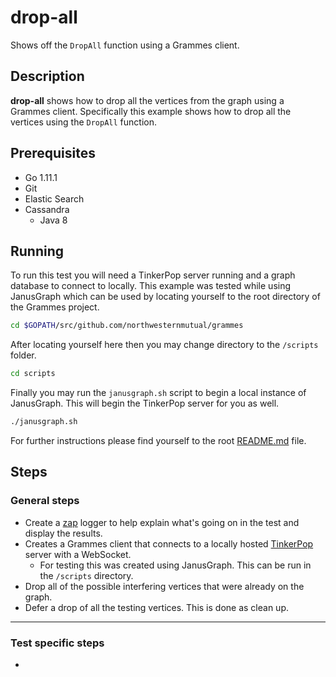 # drop-all

Shows off the `DropAll` function using a Grammes client.

## Description

**drop-all** shows how to drop all the vertices from the graph using a Grammes client. Specifically this example shows how to drop all the vertices using the `DropAll` function.

## Prerequisites

- Go 1.11.1
- Git
- Elastic Search
- Cassandra
  - Java 8

## Running

To run this test you will need a TinkerPop server running and a graph database to connect to locally. This example was tested while using JanusGraph which can be used by locating yourself to the root directory of the Grammes project.

``` sh
cd $GOPATH/src/github.com/northwesternmutual/grammes
```

After locating yourself here then you may change directory to the `/scripts` folder.

``` sh
cd scripts
```

Finally you may run the `janusgraph.sh` script to begin a local instance of JanusGraph. This will begin the TinkerPop server for you as well.

``` sh
./janusgraph.sh
```

For further instructions please find yourself to the root [README.md](../../README.md) file.

## Steps

### General steps

- Create a [zap](https://github.com/uber-go/zap) logger to help explain what's going on in the test and display the results.
- Creates a Grammes client that connects to a locally hosted [TinkerPop](http://tinkerpop.apache.org/) server with a WebSocket.
  - For testing this was created using JanusGraph. This can be run in the `/scripts` directory.
- Drop all of the possible interfering vertices that were already on the graph.
- Defer a drop of all the testing vertices. This is done as clean up.

---

### Test specific steps

- 
